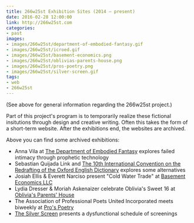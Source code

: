 ```yaml
---
title: 266w25st Exhibition Sites (2014 – present)
date: 2016-02-28 12:00:00
link: http://266w25st.com
categories:
- past
images:
- images/266w25st/department-of-embodied-fantasy.gif
- images/266w25st/icroed.gif
- images/266w25st/basement-economics.png
- images/266w25st/oblivias-parents-house.png
- images/266w25st/pros-poetry.png
- images/266w25st/silver-screen.gif
tags:
- web
- 266w25st
---
```

(See above for general information regarding the 266w25st project.)

Part of this project's program is to temporarily realize these fictional insitutions through design and creative writing. Often this takes the form of a short-term website. After the exhibitions end, the websites are archived.

Above you can find some archived exhibitions:
- Anna Vila at [The Department of Embodied Fantasy](http://266w25st.com/archive/department-of-embodied-fantasy) explores failed intimacy through prophetic technology
- Sebastian Quijada Link and [The 10th International Convention on the Redrafting of the Oxford English Dictionary](http://266w25st.com/archive/tenth-icroed/) explores some alternatives
- Josiah Ellis &amp; Everett Narciso present "Cold Water Trade" at [Basement Economics LLC](http://266w25st.com/archive/basement-economics)
- Lydia Dresser &amp; Moriah Askenaizer celebrate Oblivia's Sweet 16 at [Oblivia's Parents' House](http://266w25st.com/archive/oblivias-parents-house)
- The Association of Professional Poets United Incorporated meets biweekly at [Pro's Poetry](http://266w25st.com/archive/pros-poetry)
- [The Silver Screen](http://266w25st.com/archive/silver-screen) presents a dysfunctional schedule of screenings
